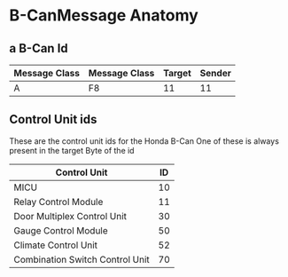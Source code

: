 # B-CanMessage Anatomy

## a B-Can Id
Message Class | Message Class | Target | Sender
--- | ---- | ---- | ----
A   |  F8  |  11  |  11

## Control Unit ids
These are the control unit ids for the Honda B-Can
One of these is always present in the target Byte of the id

Control Unit                    | ID
------------------------------- | ---
MICU                            | 10
Relay Control Module            | 11
Door Multiplex Control Unit     | 30 
Gauge Control Module            | 50 
Climate Control Unit            | 52
Combination Switch Control Unit | 70
